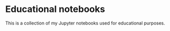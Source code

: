 # Educational notebooks

This is a collection of my Jupyter notebooks used for educational purposes.
